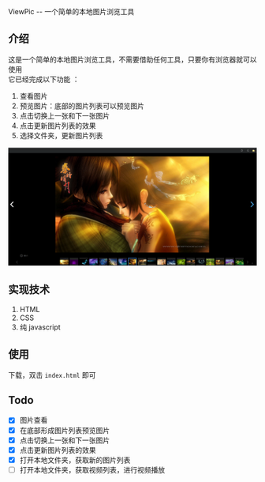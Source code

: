 ViewPic -- 一个简单的本地图片浏览工具  

## 介绍  

这是一个简单的本地图片浏览工具，不需要借助任何工具，只要你有浏览器就可以使用  
它已经完成以下功能 ：  

1. 查看图片  
2. 预览图片：底部的图片列表可以预览图片  
3. 点击切换上一张和下一张图片  
4. 点击更新图片列表的效果  
3. 选择文件夹，更新图片列表    
 

![viewPic - 截图](images/viewPic.png)  

## 实现技术  

1. HTML  
2. CSS
3. 纯 javascript

## 使用  

下载，双击 `index.html` 即可  

## Todo

- [X] 图片查看
- [X] 在底部形成图片列表预览图片
- [X] 点击切换上一张和下一张图片  
- [X] 点击更新图片列表的效果  
- [X] 打开本地文件夹，获取新的图片列表   
- [ ] 打开本地文件夹，获取视频列表，进行视频播放
